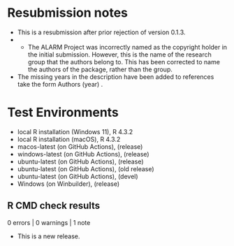 # Resubmission notes

* This is a resubmission after prior rejection of version 0.1.3.
* * The ALARM Project was incorrectly named as the copyright holder in the initial submission. 
However, this is  the name of the research group that the authors belong to. 
This has been corrected to name the authors of the package, rather than the group.
* The missing years in the description have been added to references take the form Authors (year) <link>.

# Test Environments
* local R installation (Windows 11), R 4.3.2
* local R installation (macOS), R 4.3.2
* macos-latest (on GitHub Actions), (release)
* windows-latest (on GitHub Actions), (release)
* ubuntu-latest (on GitHub Actions), (release)
* ubuntu-latest (on GitHub Actions), (old release)
* ubuntu-latest (on GitHub Actions), (devel)
* Windows (on Winbuilder), (release)

## R CMD check results

0 errors | 0 warnings | 1 note

* This is a new release.

